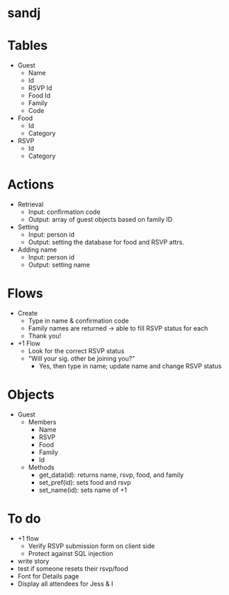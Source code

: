 sandj
=====

# Tables
* Guest
    * Name
    * Id
    * RSVP Id
    * Food Id
    * Family
    * Code
* Food
    * Id
    * Category
* RSVP
    * Id
    * Category

# Actions
* Retrieval
    * Input: confirmation code
    * Output: array of guest objects based on family ID
* Setting
    * Input: person id
    * Output: setting the database for food and RSVP attrs.
* Adding name
    * Input: person id
    * Output: setting name

# Flows
* Create
    * Type in name & confirmation code
    * Family names are returned -> able to fill RSVP status for each
    * Thank you!
* +1 Flow
    * Look for the correct RSVP status
    * "Will your sig. other be joining you?"
        * Yes, then type in name; update name and change RSVP status


# Objects
* Guest
    * Members
        * Name
        * RSVP
        * Food
        * Family
        * Id
    * Methods
        * get_data(id): returns name, rsvp, food, and family
        * set_pref(id): sets food and rsvp
        * set_name(id): sets name of +1



# To do
* +1 flow
    * Verify RSVP submission form on client side
    * Protect against SQL injection
* write story
* test if someone resets their rsvp/food
* Font for Details page
* Display all attendees for Jess & I

